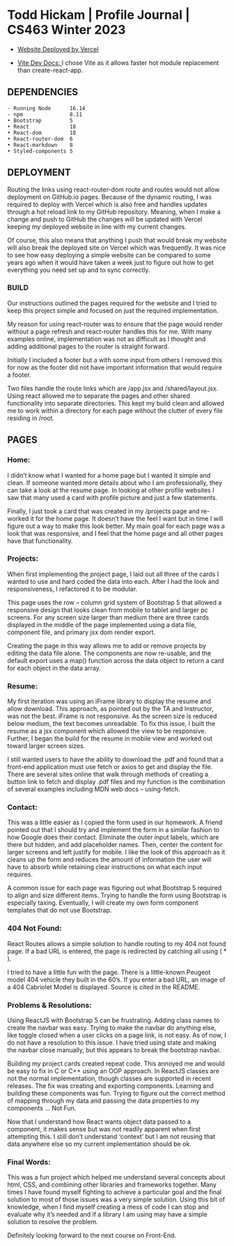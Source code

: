 # Todd Hickam | Profile Journal | CS463 Winter 2023

- [Website Deployed by Vercel](https://profile-hickamt.vercel.app)

- [Vite Dev Docs: ](https://vitejs.dev/guide/) I chose Vite as it allows faster hot module replacement than create-react-app.

## DEPENDENCIES

```
- Running Node      16.14
- npm               8.11
• Bootstrap         5
• React             18
• React-dom         18
• React-router-dom  6
• React-markdown    8
• Styled-components 5
```

## DEPLOYMENT

Routing the links using react-router-dom route and routes would not allow deployment on GitHub.io pages. Because of the dynamic routing, I was required to deploy with Vercel which is also free and handles updates through a hot reload link to my GitHub repository. Meaning, when I make a change and push to GitHub the changes will be updated with Vercel keeping my deployed website in line with my current changes.

Of course, this also means that anything I push that would break my website will also break the deployed site on Vercel which was frequently. It was nice to see how easy deploying a simple website can be compared to some years ago when it would have taken a week just to figure out how to get everything you need set up and to sync correctly.

### BUILD

Our instructions outlined the pages required for the website and I tried to keep this project simple and focused on just the required implementation.

My reason for using react-router was to ensure that the page would render without a page refresh and react-router handles this for me. With many examples online, implementation was not as difficult as I thought and adding additional pages to the router is straight forward.

Initially I included a footer but a with some input from others I removed this for now as the footer did not have important information that would require a footer.

Two files handle the route links which are /app.jsx and /shared/layout.jsx. Using react allowed me to separate the pages and other shared functionality into separate directories. This kept my build clean and allowed me to work within a directory for each page without the clutter of every file residing in /root.

## PAGES

### Home:

I didn’t know what I wanted for a home page but I wanted it simple and clean. If someone wanted more details about who I am professionally, they can take a look at the resume page. In looking at other profile websites I saw that many used a card with profile picture and just a few statements.

Finally, I just took a card that was created in my /projects page and re-worked it for the home page. It doesn’t have the feel I want but in time I will figure out a way to make this look better. My main goal for each page was a look that was responsive, and I feel that the home page and all other pages have that functionality.

### Projects:

When first implementing the project page, I laid out all three of the cards I wanted to use and hard coded the data into each. After I had the look and responsiveness, I refactored it to be modular.

This page uses the row – column grid system of Bootstrap 5 that allowed a responsive design that looks clean from mobile to tablet and larger pc screens. For any screen size larger than medium there are three cards displayed in the middle of the page implemented using a data file, component file, and primary jsx dom render export.

Creating the page in this way allows me to add or remove projects by editing the data file alone. The components are now re-usable, and the default export uses a map() function across the data object to return a card for each object in the data array.

### Resume:

My first iteration was using an iFrame library to display the resume and allow download. This approach, as pointed out by the TA and Instructor, was not the best. iFrame is not responsive. As the screen size is reduced below medium, the text becomes unreadable. To fix this issue, I built the resume as a jsx component which allowed the view to be responsive. Further, I began the build for the resume in mobile view and worked out toward larger screen sizes.

I still wanted users to have the ability to download the .pdf and found that a front-end application must use fetch or axios to get and display the file. There are several sites online that walk through methods of creating a button link to fetch and display .pdf files and my function is the combination of several examples including MDN web docs – using-fetch.

### Contact:

This was a little easier as I copied the form used in our homework. A friend pointed out that I should try and implement the form in a similar fashion to how Google does their contact. Eliminate the outer input labels, which are there but hidden, and add placeholder names. Then, center the content for larger screens and left justify for mobile. I like the look of this approach as it cleans up the form and reduces the amount of information the user will have to absorb while retaining clear instructions on what each input requires.

A common issue for each page was figuring out what Bootstrap 5 required to align and size different items. Trying to handle the form using Bootstrap is especially taxing. Eventually, I will create my own form component templates that do not use Bootstrap.

### 404 Not Found:

React Routes allows a simple solution to handle routing to my 404 not found page. If a bad URL is entered, the page is redirected by catching all using ( \* ).

I tried to have a little fun with the page. There is a little-known Peugeot model 404 vehicle they built in the 60’s. If you enter a bad URL, an image of a 404 Cabriolet Model is displayed. Source is cited in the README.

### Problems & Resolutions:

Using ReactJS with Bootstrap 5 can be frustrating. Adding class names to create the navbar was easy. Trying to make the navbar do anything else, like toggle closed when a user clicks on a page link, is not easy. As of now, I do not have a resolution to this issue. I have tried using state and making the navbar close manually, but this appears to break the bootstrap navbar.

Building my project cards created repeat code. This annoyed me and would be easy to fix in C or C++ using an OOP approach. In ReactJS classes are not the normal implementation, though classes are supported in recent releases. The fix was creating and exporting components. Learning and building these components was fun. Trying to figure out the correct method of mapping through my data and passing the data properties to my components ... Not Fun.

Now that I understand how React wants object data passed to a component, it makes sense but was not readily apparent when first attempting this. I still don’t understand ‘context’ but I am not reusing that data anywhere else so my current implementation should be ok.

### Final Words:

This was a fun project which helped me understand several concepts about html, CSS, and combining other libraries and frameworks together. Many times I have found myself fighting to achieve a particular goal and the final solution to most of those issues was a very simple solution. Using this bit of knowledge, when I find myself creating a mess of code I can stop and evaluate why it’s needed and if a library I am using may have a simple solution to resolve the problem.

Definitely looking forward to the next course on Front-End.
